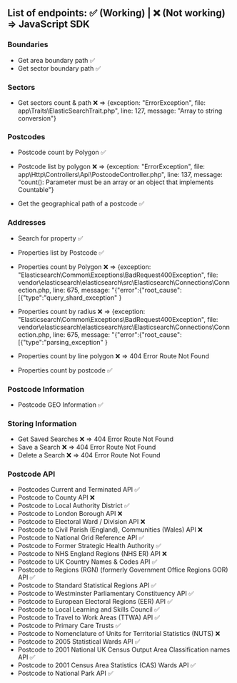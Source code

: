 ## List of endpoints: ✅ (Working) | ❌ (Not working) => JavaScript SDK

### Boundaries
- Get area boundary path ✅
- Get sector boundary path ✅

### Sectors
- Get sectors count & path ❌ => {exception: "ErrorException", file: app\Traits\ElasticSearchTrait.php", line: 127, message: "Array to string conversion"}

### Postcodes
- Postcode count by Polygon ✅

- Postcode list by polygon ❌ => {exception: "ErrorException", file: app\Http\Controllers\Api\PostcodeController.php", line: 137, message: "count(): Parameter must be an array or an object that implements Countable"}

- Get the geographical path of a postcode ✅

### Addresses
- Search for property ✅
- Properties list by Postcode ✅

- Properties count by Polygon ❌ => {exception: "Elasticsearch\\Common\\Exceptions\\BadRequest400Exception", file: vendor\\elasticsearch\\elasticsearch\\src\\Elasticsearch\\Connections\\Connection.php, line: 675, message: "{\"error\":{\"root_cause\":[{\"type\":\"query_shard_exception\"
}

- Properties count by radius ❌ => {exception: "Elasticsearch\\Common\\Exceptions\\BadRequest400Exception", file: vendor\\elasticsearch\\elasticsearch\\src\\Elasticsearch\\Connections\\Connection.php, line: 675, message: "{\"error\":{\"root_cause\":[{\"type\":\"parsing_exception\"
}

- Properties count by line polygon ❌ => 404 Error Route Not Found
- Properties count by postcode ✅

### Postcode Information
- Postcode GEO Information ✅

### Storing Information
- Get Saved Searches ❌ => 404 Error Route Not Found
- Save a Search ❌ => 404 Error Route Not Found
- Delete a Search ❌ => 404 Error Route Not Found

### Postcode API
- Postcodes Current and Terminated API ✅
- Postcode to County API ❌
- Postcode to Local Authority District ✅
- Postcode to London Borough API ❌
- Postcode to Electoral Ward / Division API ❌
- Postcode to Civil Parish (England), Communities (Wales) API ❌
- Postcode to National Grid Reference API ✅
- Postcode to Former Strategic Health Authority ✅
- Postcode to NHS England Regions (NHS ER) API ❌
- Postcode to UK Country Names & Codes API ✅
- Postcode to Regions (RGN) (formerly Government Office Regions GOR) API ✅
- Postcode to Standard Statistical Regions API ✅
- Postcode to Westminster Parliamentary Constituency API ✅
- Postcode to European Electoral Regions (EER) API ✅
- Postcode to Local Learning and Skills Council ✅
- Postcode to Travel to Work Areas (TTWA) API ✅
- Postcode to Primary Care Trusts ✅
- Postcode to Nomenclature of Units for Territorial Statistics (NUTS) ❌
- Postcode to 2005 Statistical Wards API ✅
- Postcode to 2001 National UK Census Output Area Classification names API ✅
- Postcode to 2001 Census Area Statistics (CAS) Wards API ✅
- Postcode to National Park API ✅